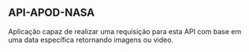 ## API-APOD-NASA
Aplicação capaz de realizar uma requisição para esta API com base em uma data específica retornando imagens ou video.
